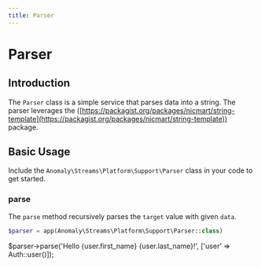 ```yaml
---
title: Parser
---
```


# Parser

<div class="documentation__toc"></div>

## Introduction

The `Parser` class is a simple service that parses data into a string. The parser leverages the ([https://packagist.org/packages/nicmart/string-template](https://packagist.org/packages/nicmart/string-template)) package.

## Basic Usage

Include the `Anomaly\Streams\Platform\Support\Parser` class in your code to get started.

### parse

The `parse` method recursively parses the `target` value with given `data`.

```php
$parser = app(Anomaly\Streams\Platform\Support\Parser::class)
```
$parser->parse('Hello {user.first_name} {user.last_name}!', ['user' => Auth::user()]);

